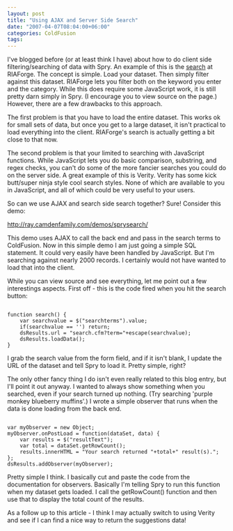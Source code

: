 ```yaml
---
layout: post
title: "Using AJAX and Server Side Search"
date: "2007-04-07T08:04:00+06:00"
categories: ColdFusion 
tags: 
---
```


I've blogged before (or at least think I have) about how to do client side filtering/searching of data with Spry. An example of this is the <a href="http://www.riaforge.org/index.cfm?event=page.search">search</a> at RIAForge. The concept is simple. Load your dataset. Then simply filter against this dataset. RIAForge lets you filter both on the keyword you enter and the category. While this does require some JavaScript work, it is still pretty darn simply in Spry. (I encourage you to view source on the page.) However, there are a few drawbacks to this approach.

<more />

The first problem is that you have to load the entire dataset. This works ok for small sets of data, but once you get to a large dataset, it isn't practical to load everything into the client. RIAForge's search is actually getting a bit close to that now.

The second problem is that your limited to searching with JavaScript functions. While JavaScript lets you do basic comparison, substring, and regex checks, you can't do some of the more fancier searches you could do on the server side. A great example of this is Verity. Verity has some kick butt/super ninja style cool search styles. None of which are available to you in JavaScript, and all of which could be very useful to your users. 

So can we use AJAX and search side search together? Sure! Consider this demo:

<a href="http://ray.camdenfamily.com/demos/sprysearch/">http://ray.camdenfamily.com/demos/sprysearch/</a>

This demo uses AJAX to call the back end and pass in the search terms to ColdFusion. Now in this simple demo I am just going a simple SQL statement. It could very easily have been handled by JavaScript. But I'm searching against nearly 2000 records. I certainly would not have wanted to load that into the client. 

While you can view source and see everything, let me point out a few interestings aspects. First off - this is the code  fired when you hit the search button:

<code>
function search() {
	var searchvalue = $("searchterms").value;
	if(searchvalue == '') return;
	dsResults.url = "search.cfm?term="+escape(searchvalue);
	dsResults.loadData();
}
</code>

I grab the search value from the form field, and if it isn't blank, I update the URL of the dataset and tell Spry to load it. Pretty simple, right?

The only other fancy thing I do isn't even really related to this blog entry, but I'll point it out anyway. I wanted to always show something when you searched, even if your search turned up nothing. (Try searching 'purple monkey blueberry muffins'.) I wrote a simple observer that runs when the data is done loading from the back end. 

<code>
var myObserver = new Object;
myObserver.onPostLoad = function(dataSet, data) {
	var results = $("resultText");
	var total = dataSet.getRowCount();
	results.innerHTML = "Your search returned "+total+" result(s).";
};
dsResults.addObserver(myObserver);
</code>

Pretty simple I think. I basically cut and paste the code from the documentation for observers. Basically I'm telling Spry to run this function when my dataset gets loaded. I call the getRowCount() function and then use that to display the total count of the results.

As a follow up to this article - I think I may actually switch to using Verity and see if I can find a nice way to return the suggestions data!